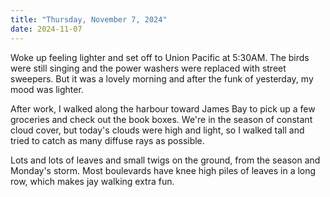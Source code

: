 ```yaml
---
title: "Thursday, November 7, 2024"
date: 2024-11-07
---
```


Woke up feeling lighter and set off to Union Pacific at 5:30AM.  The birds were still singing and the power washers were replaced with street sweepers.  But it was a lovely morning and after the funk of yesterday, my mood was lighter.  

After work, I walked along the harbour toward James Bay to pick up a few groceries and check out the book boxes.  We're in the season of constant cloud cover, but today's clouds were high and light, so I walked tall and tried to catch as many diffuse rays as possible.  

Lots and lots of leaves and small twigs on the ground, from the season and Monday's storm.  Most boulevards have knee high piles of leaves in a long row, which makes jay walking extra fun.  
